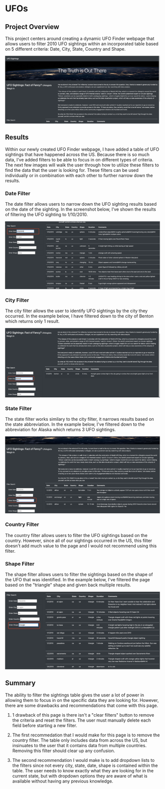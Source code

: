 # UFOs

## Project Overview
This project centers around creating a dynamic UFO Finder webpage that allows users to filter 2010 UFO sightings within an incorporated table based on 5 different criteria: Date, City, State, Country and Shape.

![UFO Page image](static/images/UFO_page.png)

## Results
Within our newly created UFO Finder webpage, I have added a table of UFO sightings that have happened across the US.  Because there is so much data, I've added filters to be able to focus in on different types of criteria. The next few images will walk the user through how to utilize these filters to find the data that the user is looking for.  These filters can be used individually or in combination with each other to further narrow down the results.

### Date Filter
The date filter allows users to narrow down the UFO sighting results based on the date of the sighting.  In the screenshot below, I've shown the results of filtering the UFO sighting to 1/10/2010.

![date filter](static/images/date_filter.png)

### City Filter
The city filter allows the user to identify UFO sightings by the city they occurred.  In the example below, I have filtered down to the city of Benton which returns only 1 result.

![city filter](static/images/city_filter.png)

### State Filter
The state filter works similary to the city filter, it narrows results based on the state abbreviation. In the example below, I've filtered down to the abbreviation for Alaska which returns 3 UFO sightings.

![state filter](static/images/state_filter.png)

### Country Filter
The country filter allows users to filter the UFO sightings based on the country. However, since all of our sightings occurred in the US, this filter doesn't add much value to the page and I would not recommend using this filter.

### Shape Filter
The shape filter allows users to filter the sightings based on the shape of the UFO that was identified.  In the example below, I've filtered the page based on the "triangle" shape and given back multiple results.

![shape filter](static/images/shape_filter.png)

## Summary
The ability to filter the sightings table gives the user a lot of power in allowing them to focus in on the specific data they are looking for. However, there are some drawbacks and recommendations that come with this page.

1. 1 drawback of this page is there isn't a "clear filters" button to remove the criteria and reset the filters. The user must manually delete each field before starting a new filter.

2. The first recommedation that I would make for this page is to remove the country filter. The table only includes data from across the US, but insinuates to the user that it contains data from multiple countries. Removing this filter should clear up any confusion.

3. The second recommendation I would make is to add dropdown lists to the filters since not every city, state, date, shape is contained within the table.  The user needs to know exactly what they are looking for in the current state, but with dropdown options they are aware of what is available without having any previous knowledge.